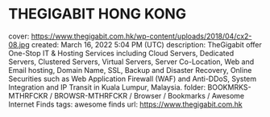 # THEGIGABIT HONG KONG

cover: https://www.thegigabit.com.hk/wp-content/uploads/2018/04/cx2-08.jpg
created: March 16, 2022 5:04 PM (UTC)
description: TheGigabit offer One-Stop IT & Hosting Services including Cloud Servers, Dedicated Servers, Clustered Servers, Virtual Servers, Server Co-Location, Web and Email hosting, Domain Name, SSL, Backup and Disaster Recovery, Online Securities such as Web Application Firewall (WAF) and Anti-DDoS, System Integration and IP Transit in Kuala Lumpur, Malaysia.
folder: BOOKMRKS-MTHRFCKR / BROWSR-MTHRFCKR / Browser / Bookmarks / Awesome Internet Finds
tags: awesome finds
url: https://www.thegigabit.com.hk